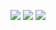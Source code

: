 
<p align="center">
  <img src="https://github-profile-summary-cards.vercel.app/api/cards/profile-details?username=siang-chang&theme=github"/>
  <img src="http://github-profile-summary-cards.vercel.app/api/cards/repos-per-language?username=siang-chang&theme=github"/>
  <img src="http://github-profile-summary-cards.vercel.app/api/cards/stats?username=siang-chang&theme=github"/>
<p>

<!--
https://github.com/vn7n24fzkq/github-profile-summary-cards-example/tree/master/profile-summary-card-output#algolia
https://github.com/vn7n24fzkq/github-profile-summary-cards-example/tree/master/profile-summary-card-output#aura_dark
https://github.com/vn7n24fzkq/github-profile-summary-cards-example/tree/master/profile-summary-card-output#calm
https://github.com/vn7n24fzkq/github-profile-summary-cards-example/tree/master/profile-summary-card-output#city_lights
https://github.com/vn7n24fzkq/github-profile-summary-cards-example/tree/master/profile-summary-card-output#gruvbox
https://github.com/vn7n24fzkq/github-profile-summary-cards-example/tree/master/profile-summary-card-output#onedark
https://github.com/vn7n24fzkq/github-profile-summary-cards-example/tree/master/profile-summary-card-output#panda

**siang-chang/siang-chang** is a ✨ _special_ ✨ repository because its `README.md` (this file) appears on your GitHub profile.

Here are some ideas to get you started:

- 🔭 I’m currently working on ...
- 🌱 I’m currently learning ...
- 👯 I’m looking to collaborate on ...
- 🤔 I’m looking for help with ...
- 💬 Ask me about ...
- 📫 How to reach me: ...
- 😄 Pronouns: ...
- ⚡ Fun fact: ...
-->

